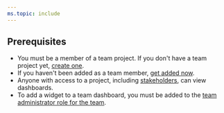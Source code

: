 ```yaml
---
ms.topic: include
---
```


<a id="permissions">  </a>
## Prerequisites
- You must be a member of a team project. If you don't have a team project yet, [create one](/azure/devops/organizations/projects/create-project). 
- If you haven't been added as a team member, [get added now](/azure/devops/organizations/security/add-users-team-project).
- Anyone with access to a project, including [stakeholders](/azure/devops/organizations/security/get-started-stakeholder), can view dashboards.
- To add a widget to a team dashboard, you must be added to the [team administrator role for the team](/azure/devops/organizations/settings/add-team-administrator).    
